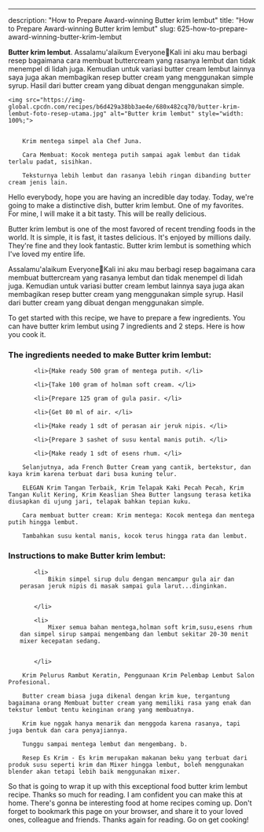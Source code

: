 ---
description: "How to Prepare Award-winning Butter krim lembut"
title: "How to Prepare Award-winning Butter krim lembut"
slug: 625-how-to-prepare-award-winning-butter-krim-lembut

<p>
	<strong>Butter krim lembut</strong>. 
	Assalamu&#39;alaikum Everyone🤗Kali ini aku mau berbagi resep bagaimana cara membuat buttercream yang rasanya lembut dan tidak menempel di lidah juga. Kemudian untuk variasi butter cream lembut lainnya saya juga akan membagikan resep butter cream yang menggunakan simple syrup. Hasil dari butter cream yang dibuat dengan menggunakan simple.
</p>
<p>
	
	<img src="https://img-global.cpcdn.com/recipes/b6d429a38bb3ae4e/680x482cq70/butter-krim-lembut-foto-resep-utama.jpg" alt="Butter krim lembut" style="width: 100%;">
	
	
		Krim mentega simpel ala Chef Juna.
	
		Cara Membuat: Kocok mentega putih sampai agak lembut dan tidak terlalu padat, sisihkan.
	
		Teksturnya lebih lembut dan rasanya lebih ringan dibanding butter cream jenis lain.
	
</p>
<p>
	Hello everybody, hope you are having an incredible day today. Today, we're going to make a distinctive dish, butter krim lembut. One of my favorites. For mine, I will make it a bit tasty. This will be really delicious.
</p>
	
<p>
	Butter krim lembut is one of the most favored of recent trending foods in the world. It is simple, it is fast, it tastes delicious. It's enjoyed by millions daily. They're fine and they look fantastic. Butter krim lembut is something which I've loved my entire life.
</p>
<p>
	Assalamu&#39;alaikum Everyone🤗Kali ini aku mau berbagi resep bagaimana cara membuat buttercream yang rasanya lembut dan tidak menempel di lidah juga. Kemudian untuk variasi butter cream lembut lainnya saya juga akan membagikan resep butter cream yang menggunakan simple syrup. Hasil dari butter cream yang dibuat dengan menggunakan simple.
</p>

<p>
To get started with this recipe, we have to prepare a few ingredients. You can have butter krim lembut using 7 ingredients and 2 steps. Here is how you cook it.
</p>

<h3>The ingredients needed to make Butter krim lembut:</h3>

<ol>
	
		<li>{Make ready 500 gram of mentega putih. </li>
	
		<li>{Take 100 gram of holman soft cream. </li>
	
		<li>{Prepare 125 gram of gula pasir. </li>
	
		<li>{Get 80 ml of air. </li>
	
		<li>{Make ready 1 sdt of perasan air jeruk nipis. </li>
	
		<li>{Prepare 3 sashet of susu kental manis putih. </li>
	
		<li>{Make ready 1 sdt of esens rhum. </li>
	
</ol>
<p>
	
		Selanjutnya, ada French Butter Cream yang cantik, bertekstur, dan kaya krim karena terbuat dari busa kuning telur.
	
		ELEGAN Krim Tangan Terbaik, Krim Telapak Kaki Pecah Pecah, Krim Tangan Kulit Kering, Krim Keaslian Shea Butter langsung terasa ketika diusapkan di ujung jari, telapak bahkan tepian kuku.
	
		Cara membuat butter cream: Krim mentega: Kocok mentega dan mentega putih hingga lembut.
	
		Tambahkan susu kental manis, kocok terus hingga rata dan lembut.
	
</p>

<h3>Instructions to make Butter krim lembut:</h3>

<ol>
	
		<li>
			Bikin simpel sirup dulu dengan mencampur gula air dan perasan jeruk nipis di masak sampai gula larut...dinginkan.
			
			
		</li>
	
		<li>
			Mixer semua bahan mentega,holman soft krim,susu,esens rhum dan simpel sirup sampai mengembang dan lembut sekitar 20-30 menit mixer kecepatan sedang.
			
			
		</li>
	
</ol>

<p>
	
		Krim Pelurus Rambut Keratin, Penggunaan Krim Pelembap Lembut Salon Profesional.
	
		Butter cream biasa juga dikenal dengan krim kue, tergantung bagaimana orang Membuat butter cream yang memiliki rasa yang enak dan tekstur lembut tentu keinginan orang yang membuatnya.
	
		Krim kue nggak hanya menarik dan menggoda karena rasanya, tapi juga bentuk dan cara penyajiannya.
	
		Tunggu sampai mentega lembut dan mengembang. b.
	
		Resep Es Krim - Es krim merupakan makanan beku yang terbuat dari produk susu seperti krim dan Mixer hingga lembut, boleh menggunakan blender akan tetapi lebih baik menggunakan mixer.
	
</p>

<p>
	So that is going to wrap it up with this exceptional food butter krim lembut recipe. Thanks so much for reading. I am confident you can make this at home. There's gonna be interesting food at home recipes coming up. Don't forget to bookmark this page on your browser, and share it to your loved ones, colleague and friends. Thanks again for reading. Go on get cooking!
</p>
